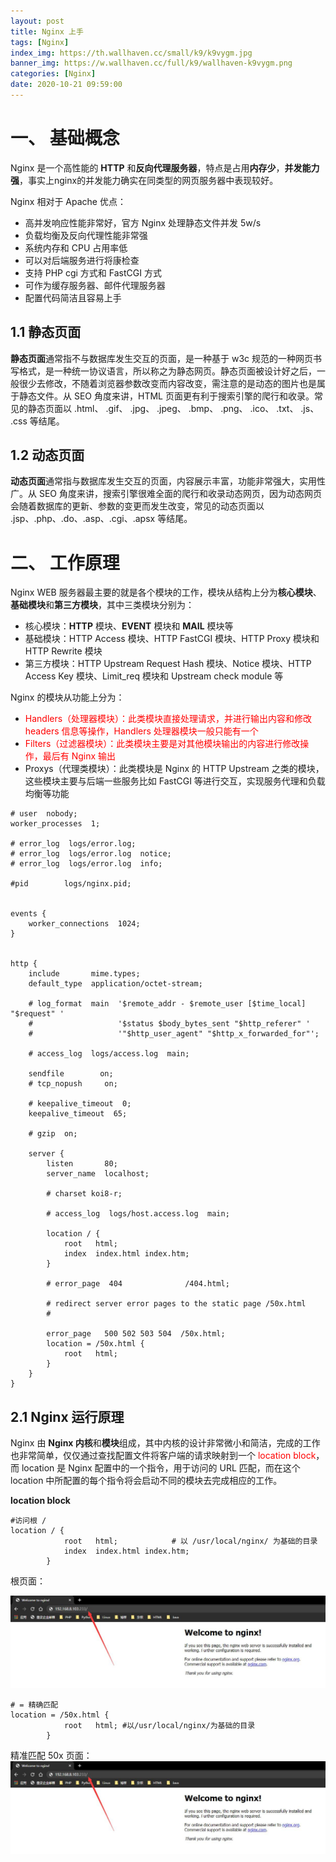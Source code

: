 ```yaml
---
layout: post
title: Nginx 上手
tags: [Nginx]
index_img: https://th.wallhaven.cc/small/k9/k9vygm.jpg
banner_img: https://w.wallhaven.cc/full/k9/wallhaven-k9vygm.png
categories: [Nginx]
date: 2020-10-21 09:59:00
---
```


# 一、 基础概念

Nginx 是一个高性能的 **HTTP** 和**反向代理服务器**，特点是占用**内存少**，**并发能力强**，事实上nginx的并发能力确实在同类型的网页服务器中表现较好。

Nginx 相对于 Apache 优点：
- 高并发响应性能非常好，官方 Nginx 处理静态文件并发 5w/s
- 负载均衡及反向代理性能非常强
- 系统内存和 CPU 占用率低
- 可以对后端服务进行将康检查
- 支持 PHP cgi 方式和 FastCGI 方式
- 可作为缓存服务器、邮件代理服务器
- 配置代码简洁且容易上手

## 1.1 静态页面

**静态页面**通常指不与数据库发生交互的页面，是一种基于 w3c 规范的一种网页书写格式，是一种统一协议语言，所以称之为静态网页。静态页面被设计好之后，一般很少去修改，不随着浏览器参数改变而内容改变，需注意的是动态的图片也是属于静态文件。从 SEO 角度来讲，HTML 页面更有利于搜索引擎的爬行和收录。常见的静态页面以 .html、 .gif、 .jpg、 .jpeg、 .bmp、 .png、 .ico、 .txt、 .js、 .css 等结尾。

## 1.2 动态页面

**动态页面**通常指与数据库发生交互的页面，内容展示丰富，功能非常强大，实用性广。从 SEO 角度来讲，搜索引擎很难全面的爬行和收录动态网页，因为动态网页会随着数据库的更新、参数的变更而发生改变，常见的动态页面以 .jsp、.php、.do、.asp、.cgi、.apsx 等结尾。

# 二、 工作原理

Nginx WEB 服务器最主要的就是各个模块的工作，模块从结构上分为**核心模块**、**基础模块**和**第三方模块**，其中三类模块分别为：
- 核心模块：**HTTP** 模块、**EVENT** 模块和 **MAIL** 模块等
- 基础模块：HTTP Access 模块、HTTP FastCGI 模块、HTTP Proxy 模块和 HTTP Rewrite 模块
- 第三方模块：HTTP Upstream Request Hash 模块、Notice 模块、HTTP Access Key 模块、Limit_req 模块和 Upstream check module 等

Nginx 的模块从功能上分为：
- <font color=red>Handlers（处理器模块）：此类模块直接处理请求，并进行输出内容和修改 headers 信息等操作，Handlers 处理器模块一般只能有一个</font>
- <font color=red>Filters（过滤器模块）：此类模块主要是对其他模块输出的内容进行修改操作，最后有 Nginx 输出</font>
- Proxys（代理类模块）：此类模块是 Nginx 的 HTTP Upstream 之类的模块，这些模块主要与后端一些服务比如 FastCGI 等进行交互，实现服务代理和负载均衡等功能


```
# user  nobody;
worker_processes  1;

# error_log  logs/error.log;
# error_log  logs/error.log  notice;
# error_log  logs/error.log  info;

#pid        logs/nginx.pid;


events {
    worker_connections  1024;
}


http {
    include       mime.types;
    default_type  application/octet-stream;

    # log_format  main  '$remote_addr - $remote_user [$time_local] "$request" '
    #                   '$status $body_bytes_sent "$http_referer" '
    #                   '"$http_user_agent" "$http_x_forwarded_for"';

    # access_log  logs/access.log  main;

    sendfile        on;
    # tcp_nopush     on;

    # keepalive_timeout  0;
    keepalive_timeout  65;

    # gzip  on;

    server {
        listen       80;
        server_name  localhost;

        # charset koi8-r;

        # access_log  logs/host.access.log  main;

        location / {
            root   html;
            index  index.html index.htm;
        }

        # error_page  404              /404.html;

        # redirect server error pages to the static page /50x.html
        #

        error_page   500 502 503 504  /50x.html;
        location = /50x.html {
            root   html;
        }
    }
}
```


## 2.1 Nginx 运行原理

Nginx  由 **Nginx 内核**和**模块**组成，其中内核的设计非常微小和简洁，完成的工作也非常简单，仅仅通过查找配置文件将客户端的请求映射到一个 <font color=red>location block</font>，而 location 是 Nginx 配置中的一个指令，用于访问的 URL 匹配，而在这个 location 中所配置的每个指令将会启动不同的模块去完成相应的工作。

**location block**
```
#访问根 /
location / {
            root   html;            # 以 /usr/local/nginx/ 为基础的目录
            index  index.html index.htm;
        }
```

根页面：

![](/img/nginx/nginx_1.jpg)

```
# = 精确匹配
location = /50x.html {
            root   html; #以/usr/local/nginx/为基础的目录
        }
```

精准匹配 50x 页面：
![](/img/nginx/nginx_1.jpg)




